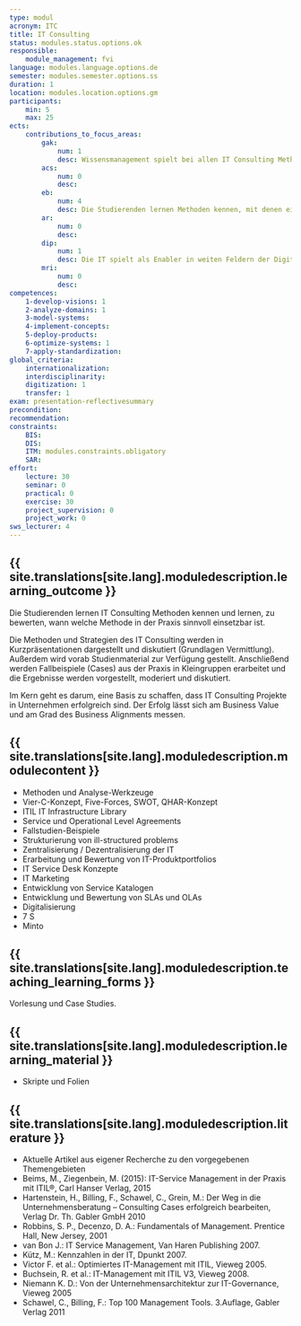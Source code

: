 ```yaml
---
type: modul
acronym: ITC
title: IT Consulting
status: modules.status.options.ok
responsible: 
    module_management: fvi
language: modules.language.options.de
semester: modules.semester.options.ss
duration: 1
location: modules.location.options.gm
participants: 
    min: 5
    max: 25
ects: 
    contributions_to_focus_areas:
        gak: 
            num: 1
            desc: Wissensmanagement spielt bei allen IT Consulting Methoden eine entscheidende Rolle. Insbesondere werden die Studierenden befähigt anhand von anonymisierten Fallstudien zu beurteilen, welche Methoden geeignet sind, um Wissen geeignet zu extrahieren, zu synthetisieren und in verschiedenen Kontexten zur Verfügung zu halten.
        acs: 
            num: 0
            desc:
        eb: 
            num: 4
            desc: Die Studierenden lernen Methoden kennen, mit denen einen Bewertung der IT hinsichtlich ihres Business Value möglich ist. Dazu setzen sie sich mit verschiedenen Ansätzen kritisch auseinander und wählen praxiserprobte Consulting Konzepte anhand von Case Studies um.
        ar: 
            num: 0
            desc:
        dip: 
            num: 1
            desc: Die IT spielt als Enabler in weiten Feldern der Digitalisierung eine entscheidende Rolle. Die Studierenden lernen, wie ein zukunftsfähiges IT Service Portfolio Management entwickelt und umgesetzt werden kann. Dabei ist das Change Management eine entscheidende Determinante.
        mri: 
            num: 0
            desc:
competences:
    1-develop-visions: 1
    2-analyze-domains: 1 
    3-model-systems:
    4-implement-concepts:
    5-deploy-products:
    6-optimize-systems: 1
    7-apply-standardization:
global_criteria:
    internationalization:
    interdisciplinarity:
    digitization: 1
    transfer: 1
exam: presentation-reflectivesummary
precondition: 
recommendation: 
constraints:
    BIS: 
    DIS: 
    ITM: modules.constraints.obligatory
    SAR: 
effort:
    lecture: 30
    seminar: 0
    practical: 0
    exercise: 30
    project_supervision: 0
    project_work: 0
sws_lecturer: 4  
---
```




## {{ site.translations[site.lang].moduledescription.learning_outcome }}
<!-- Learning Outcome -->


Die Studierenden lernen IT Consulting Methoden kennen und lernen, zu bewerten, 
wann welche Methode in der Praxis sinnvoll einsetzbar ist.


Die Methoden und Strategien des IT Consulting werden in Kurzpräsentationen dargestellt und diskutiert (Grundlagen Vermittlung). Außerdem wird vorab 
Studienmaterial zur Verfügung gestellt. Anschließend werden Fallbeispiele (Cases) aus der Praxis in Kleingruppen erarbeitet und 
die Ergebnisse werden vorgestellt, moderiert und diskutiert.


Im Kern geht es darum, eine Basis zu schaffen, dass IT Consulting Projekte in Unternehmen erfolgreich sind. 
Der Erfolg lässt sich am Business Value und am Grad des Business Alignments messen.
  
## {{ site.translations[site.lang].moduledescription.modulecontent }}
<!-- Modulinhalt -->

*   Methoden und Analyse-Werkzeuge
*   Vier-C-Konzept, Five-Forces, SWOT, QHAR-Konzept
*   ITIL IT Infrastructure Library
*   Service und Operational Level Agreements
*   Fallstudien-Beispiele
*   Strukturierung von ill-structured problems
*   Zentralisierung / Dezentralisierung der IT
*   Erarbeitung und Bewertung von IT-Produktportfolios
*   IT Service Desk Konzepte
*   IT Marketing
*   Entwicklung von Service Katalogen
*   Entwicklung und Bewertung von SLAs und OLAs
*   Digitalisierung
*   7 S
*   Minto



## {{ site.translations[site.lang].moduledescription.teaching_learning_forms }}
<!-- Lehr- und Lernformen -->

Vorlesung und Case Studies. 


## {{ site.translations[site.lang].moduledescription.learning_material }}
<!-- Zur Verfügung gestelltes Lehrmaterial -->

*   Skripte und Folien

## {{ site.translations[site.lang].moduledescription.literature }}
<!-- Weiterführende Literatur -->

*   Aktuelle Artikel aus eigener Recherche zu den vorgegebenen Themengebieten
*   Beims, M., Ziegenbein, M. (2015): IT-Service Management in der Praxis mit ITIL®, Carl Hanser Verlag, 2015
*   Hartenstein, H., Billing, F., Schawel, C., Grein, M.: Der Weg in die Unternehmensberatung – Consulting Cases erfolgreich bearbeiten, Verlag Dr. Th. Gabler GmbH 2010
*   Robbins, S. P., Decenzo, D. A.: Fundamentals of Management. Prentice Hall, New Jersey, 2001
*   van Bon J.: IT Service Management, Van Haren Publishing 2007.
*   Kütz, M.: Kennzahlen in der IT, Dpunkt 2007.
*   Victor F. et al.: Optimiertes IT-Management mit ITIL, Vieweg 2005.
*   Buchsein, R. et al.: IT-Management mit ITIL V3, Vieweg 2008.
*   Niemann K. D.: Von der Unternehmensarchitektur zur IT-Governance, Vieweg 2005
*   Schawel, C., Billing, F.: Top 100 Management Tools. 3.Auflage, Gabler Verlag 2011
